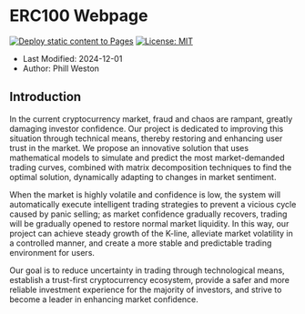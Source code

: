 # ERC100 Webpage

[![Deploy static content to Pages](https://github.com/BTI-US/ERC100-Webpage/actions/workflows/static.yml/badge.svg?branch=master)](https://github.com/BTI-US/ERC100-Webpage/actions/workflows/static.yml)
[![License: MIT](https://img.shields.io/badge/License-MIT-yellow.svg)](https://opensource.org/licenses/MIT)

- Last Modified: 2024-12-01
- Author: Phill Weston

## Introduction

In the current cryptocurrency market, fraud and chaos are rampant, greatly damaging investor confidence. Our project is dedicated to improving this situation through technical means, thereby restoring and enhancing user trust in the market. We propose an innovative solution that uses mathematical models to simulate and predict the most market-demanded trading curves, combined with matrix decomposition techniques to find the optimal solution, dynamically adapting to changes in market sentiment.

When the market is highly volatile and confidence is low, the system will automatically execute intelligent trading strategies to prevent a vicious cycle caused by panic selling; as market confidence gradually recovers, trading will be gradually opened to restore normal market liquidity. In this way, our project can achieve steady growth of the K-line, alleviate market volatility in a controlled manner, and create a more stable and predictable trading environment for users.

Our goal is to reduce uncertainty in trading through technological means, establish a trust-first cryptocurrency ecosystem, provide a safer and more reliable investment experience for the majority of investors, and strive to become a leader in enhancing market confidence.

